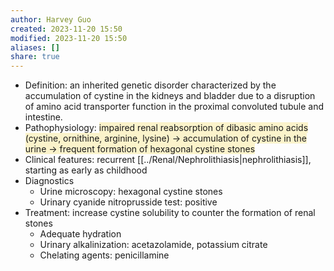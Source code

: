 ```yaml
---
author: Harvey Guo
created: 2023-11-20 15:50
modified: 2023-11-20 15:50
aliases: []
share: true
---
```


- Definition: an inherited genetic disorder characterized by the accumulation of cystine in the kidneys and bladder due to a disruption of amino acid transporter function in the proximal convoluted tubule and intestine.
- Pathophysiology: <span style="background:rgba(240, 200, 0, 0.2)">impaired renal reabsorption of dibasic amino acids (cystine, ornithine, arginine, lysine) → accumulation of cystine in the urine → frequent formation of hexagonal cystine stones</span>
- Clinical features: recurrent [[../Renal/Nephrolithiasis|nephrolithiasis]], starting as early as childhood
- Diagnostics
	- Urine microscopy: hexagonal cystine stones
	- Urinary cyanide nitroprusside test: positive
- Treatment: increase cystine solubility to counter the formation of renal stones
	- Adequate hydration
	- Urinary alkalinization: acetazolamide, potassium citrate
	- Chelating agents: penicillamine
